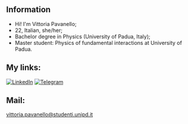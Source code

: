 ## Information 

- Hi! I'm Vittoria Pavanello;
- 22, Italian, she/her;
- Bachelor degree in Physics (University of Padua, Italy);
- Master student: Physics of fundamental interactions at University of Padua.

## My links: 
[![LinkedIn](https://img.shields.io/badge/LinkedIn-0077B5?style=for-the-badge&logo=linkedin&logoColor=white)](https://www.linkedin.com/in/vittoria-pavanello-0b6082223/)
[![Telegram](https://img.shields.io/badge/Telegram-2CA5E0?style=for-the-badge&logo=telegram&logoColor=white)](https://t.me/vittoriapv)

## Mail: 
vittoria.pavanello@studenti.unipd.it
